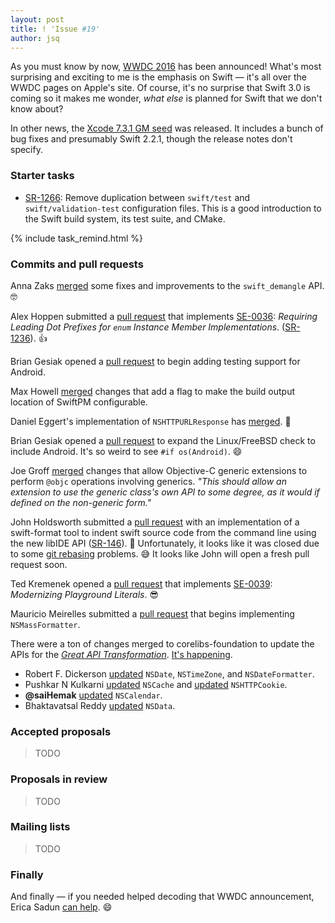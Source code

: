 ```yaml
---
layout: post
title: ! 'Issue #19'
author: jsq
---
```


As you must know by now, [WWDC 2016](https://developer.apple.com/wwdc/) has been announced! What's most surprising and exciting to me is the emphasis on Swift &mdash; it's all over the WWDC pages on Apple's site. Of course, it's no surprise that Swift 3.0 is coming so it makes me wonder, *what else* is planned for Swift that we don't know about?

In other news, the [Xcode 7.3.1 GM seed](https://twitter.com/clattner_llvm/status/722501792450228225) was released. It includes a bunch of bug fixes and presumably Swift 2.2.1, though the release notes don't specify.

<!--excerpt-->

### Starter tasks

- [SR-1266](https://bugs.swift.org/browse/SR-1266): Remove duplication between `swift/test` and `swift/validation-test` configuration files. This is a good introduction to the Swift build system, its test suite, and CMake.

{% include task_remind.html %}

### Commits and pull requests

Anna Zaks [merged](https://github.com/apple/swift/pull/2169) some fixes and improvements to the `swift_demangle` API. 🤓

Alex Hoppen submitted a [pull request](https://github.com/apple/swift/pull/2224) that implements [SE-0036](https://github.com/apple/swift-evolution/blob/master/proposals/0036-enum-dot.md): *Requiring Leading Dot Prefixes for `enum` Instance Member Implementations*. ([SR-1236](https://bugs.swift.org/browse/SR-1236)). 👍

Brian Gesiak opened a [pull request](https://github.com/apple/swift/pull/1714) to begin adding testing support for Android.

Max Howell [merged](https://github.com/apple/swift-package-manager/pull/254) changes that add a flag to make the build output location of SwiftPM configurable.

Daniel Eggert's implementation of `NSHTTPURLResponse` has [merged](https://github.com/apple/swift-corelibs-foundation/pull/287). 🎉

Brian Gesiak opened a [pull request](https://github.com/apple/swift-corelibs-xctest/pull/96) to expand the Linux/FreeBSD check to include Android. It's so weird to see `#if os(Android)`. 😄

Joe Groff [merged](https://github.com/apple/swift/pull/2210) changes that allow Objective-C generic extensions to perform `@objc` operations involving generics. *"This should allow an extension to use the generic class's own API to some degree, as it would if defined on the non-generic form."*

John Holdsworth submitted a [pull request](https://github.com/apple/swift/pull/2197) with an implementation of a swift-format tool to indent swift source code from the command line using the new libIDE API ([SR-146](https://bugs.swift.org/browse/SR-146)). 👏 Unfortunately, it looks like it was closed due to some [git rebasing](https://github.com/apple/swift/pull/2197#issuecomment-212106820) problems. 😅 It looks like John will open a fresh pull request soon.

Ted Kremenek opened a [pull request](https://github.com/apple/swift/pull/2215) that implements [SE-0039](https://github.com/apple/swift-evolution/blob/master/proposals/0039-playgroundliterals.md): *Modernizing Playground Literals*. 😎

Mauricio Meirelles submitted a [pull request](https://github.com/apple/swift-corelibs-foundation/pull/320) that begins implementing `NSMassFormatter`.

There were a ton of changes merged to corelibs-foundation to update the APIs for the [*Great API Transformation*](https://swift.org/blog/swift-api-transformation/). [It's happening](https://media.giphy.com/media/cD8fdv2wxuy9G/giphy.gif).

* Robert F. Dickerson [updated](https://github.com/apple/swift-corelibs-foundation/pull/325) `NSDate`, `NSTimeZone`, and `NSDateFormatter`.
* Pushkar N Kulkarni [updated](https://github.com/apple/swift-corelibs-foundation/pull/322) `NSCache` and [updated](https://github.com/apple/swift-corelibs-foundation/pull/324) `NSHTTPCookie`.
* **@saiHemak** [updated](https://github.com/apple/swift-corelibs-foundation/pull/336) `NSCalendar`.
* Bhaktavatsal Reddy [updated](https://github.com/apple/swift-corelibs-foundation/pull/323) `NSData`.

### Accepted proposals

> TODO

### Proposals in review

> TODO

### Mailing lists

> TODO

### Finally

And finally &mdash; if you needed helped decoding that WWDC announcement, Erica Sadun [can help](https://twitter.com/ericasadun/status/722266416460640256). 😄
